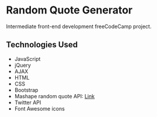# Random Quote Generator

Intermediate front-end development freeCodeCamp project.

## Technologies Used

* JavaScript
* jQuery
* AJAX
* HTML
* CSS
* Bootstrap
* Mashape random quote API: [Link](https://market.mashape.com/andruxnet/random-famous-quotes)
* Twitter API
* Font Awesome icons

